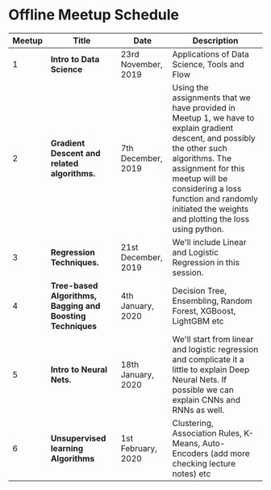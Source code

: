 # Offline Meetup Schedule
|Meetup  | Title      | Date | Description|
|--------|------------|------------|------------|
|1| **Intro to Data Science** | 23rd November, 2019 | Applications of Data Science, Tools and Flow |
|2| **Gradient Descent and related algorithms.** | 7th December, 2019 | Using the assignments that we have provided in Meetup 1, we have to explain gradient descent, and possibly the other such algorithms. The assignment for this meetup will be considering a loss function and randomly initiated the weights and plotting the loss using python.|
|3| **Regression Techniques.** | 21st December, 2019 | We'll include Linear and Logistic Regression in this session.|
|4| **Tree-based Algorithms, Bagging and Boosting Techniques** | 4th January, 2020 | Decision Tree, Ensembling, Random Forest, XGBoost, LightGBM etc|
|5| **Intro to Neural Nets.** | 18th January, 2020 | We'll start from linear and logistic regression and complicate it a little to explain Deep Neural Nets. If possible we can explain CNNs and RNNs as well.|
|6| **Unsupervised learning Algorithms** | 1st February, 2020 | Clustering, Association Rules, K-Means, Auto-Encoders (add more checking lecture notes) etc|

